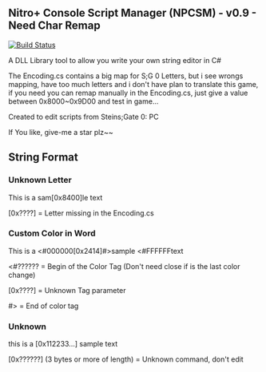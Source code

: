 ## Nitro+ Console Script Manager (NPCSM) - v0.9 - Need Char Remap
[![Build Status](https://travis-ci.org/ForumHulp/pageaddon.svg?branch=master)](http://vnx.uvnworks.com)

A DLL Library tool to allow you write your own string editor in C#

The Encoding.cs contains a big map for S;G 0 Letters, but i see wrongs mapping, have too much letters and i don't have plan to translate this game, if you need you can remap manually in the Encoding.cs, just give a value between 0x8000~0x9D00 and test in game...

Created to edit scripts from Steins;Gate 0: PC

If You like, give-me a star plz~~


## String Format

### Unknown Letter
This is a sam[0x8400]le text

[0x????] = Letter missing in the Encoding.cs


### Custom Color in Word
This is a <#000000[0x2414]#>sample <#FFFFFFtext

<#?????? = Begin of the Color Tag (Don't need close if is the last color change)

[0x????] = Unknown Tag parameter

\#> = End of color tag


### Unknown
this is a [0x112233...] sample text

[0x??????] \(3 bytes or more of length) = Unknown command, don't edit 
